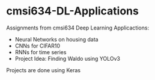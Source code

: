 # cmsi634-DL-Applications
Assignments from cmsi634 Deep Learning Applicactions:
* Neural Networks on housing data
* CNNs for CIFAR10
* RNNs for time series
* Project Idea: Finding Waldo using YOLOv3

Projects are done using Keras
